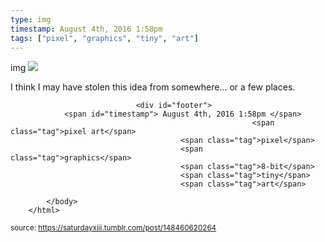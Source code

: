```yaml
---
type: img
timestamp: August 4th, 2016 1:58pm
tags: ["pixel", "graphics", "tiny", "art"]
---
```

img
<img src="https://saturdayxiii.github.io/media/148460620264.png"/>
                                                                                          
I think I may have stolen this idea from somewhere&hellip; or a few places.
 
                                    
                
                
                
                
                                <div id="footer">
                <span id="timestamp"> August 4th, 2016 1:58pm </span>
                                                          <span class="tag">pixel art</span>
                                          <span class="tag">pixel</span>
                                          <span class="tag">graphics</span>
                                          <span class="tag">8-bit</span>
                                          <span class="tag">tiny</span>
                                          <span class="tag">art</span>
                                                    
            </body>
        </html>

        
<small>source: https://saturdayxiii.tumblr.com/post/148460620264</small>